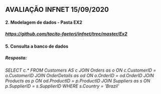 ## AVALIAÇÃO INFNET 15/09/2020

#### 2. Modelagem de dados - Pasta EX2
##### https://github.com/tacito-faeterj/infnet/tree/master/Ex2

#### 5. Consulta a banco de dados
##### Resposta:
###### SELECT c.* FROM Customers AS c JOIN Orders as o ON c.CustomerID = o.CustomerID JOIN OrderDetails as od ON o.OrderID = od.OrderID JOIN Products as p ON od.ProductID = p.ProductID JOIN Suppliers as s ON p.SupplierID = s.SupplierID WHERE s.Country = 'Brazil'
